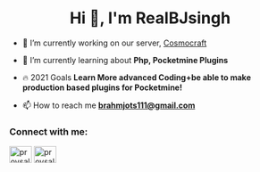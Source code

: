 <h1 align="center">Hi 👋, I'm RealBJsingh</h1>

- 💼 I’m currently working on our server, [Cosmocraft](https://github.com/Cosmocraft)

- 🌱 I’m currently learning about **Php, Pocketmine Plugins**

- 🔥 2021 Goals **Learn More advanced Coding+be able to make production based plugins for Pocketmine!**

- 📫 How to reach me **brahmjots111@gmail.com**

<h3 align="left">Connect with me:</h3>
<p align="left">
<a href="https://twitter.com/Realbjsingh" target="blank"><img align="center" src="https://cdn.jsdelivr.net/npm/simple-icons@3.0.1/icons/twitter.svg" alt="provsalt" height="30" width="40" /></a>
<a href="https://youtube.com/channel/UC7GkJA4mV-X_0HfPo4cN_qA" target="blank"><img align="center" src="https://cdn.jsdelivr.net/npm/simple-icons@3.0.1/icons/youtube.svg" alt="provsalt" height="30" width="40" /></a>
</p>

